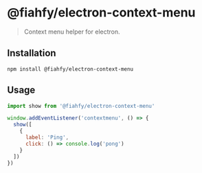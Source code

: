 # @fiahfy/electron-context-menu

> Context menu helper for electron.


## Installation
```
npm install @fiahfy/electron-context-menu
```


## Usage
```js
import show from '@fiahfy/electron-context-menu'

window.addEventListener('contextmenu', () => {
  show([
    {
      label: 'Ping',
      click: () => console.log('pong')
    }
  ])
})
```
